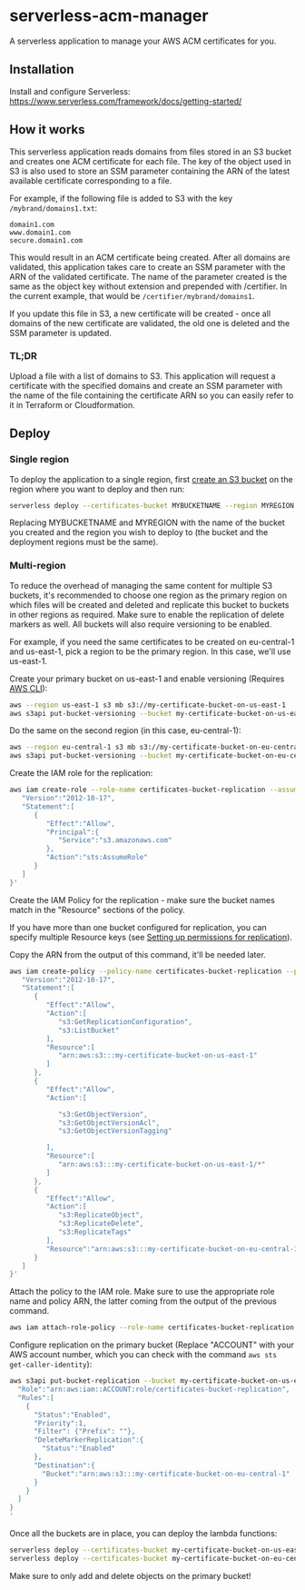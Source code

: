 # serverless-acm-manager

A serverless application to manage your AWS ACM certificates for you.

## Installation

Install and configure Serverless: https://www.serverless.com/framework/docs/getting-started/

## How it works
This serverless application reads domains from files stored in an S3 bucket and creates one ACM certificate for each file.
The key of the object used in S3 is also used to store an SSM parameter containing the ARN of the latest available certificate corresponding to a file.

For example, if the following file is added to S3 with the key `/mybrand/domains1.txt`:
```
domain1.com
www.domain1.com
secure.domain1.com
```

This would result in an ACM certificate being created. After all domains are validated, this application takes care to create an SSM parameter with the ARN of the validated certificate. The name of the parameter created is the same as the object key without extension and prepended with /certifier. In the current example, that would be `/certifier/mybrand/domains1`.

If you update this file in S3, a new certificate will be created - once all domains of the new certificate are validated, the old one is deleted and the SSM parameter is updated.

### TL;DR
Upload a file with a list of domains to S3. This application will request a certificate with the specified domains and create an SSM parameter with the name of the file containing the certificate ARN so you can easily refer to it in Terraform or Cloudformation.

## Deploy

### Single region
To deploy the application to a single region, first [create an S3 bucket](https://docs.aws.amazon.com/AmazonS3/latest/gsg/CreatingABucket.html) on the region where you want to deploy and then run:
```bash
serverless deploy --certificates-bucket MYBUCKETNAME --region MYREGION
```
Replacing MYBUCKETNAME and MYREGION with the name of the bucket you created and the region you wish to deploy to (the bucket and the deployment regions must be the same).

### Multi-region
To reduce the overhead of managing the same content for multiple S3 buckets, it's recommended to choose one region as the primary region on which files will be created and deleted and replicate this bucket to buckets in other regions as required. Make sure to enable the replication of delete markers as well. All buckets will also require versioning to be enabled.

For example, if you need the same certificates to be created on eu-central-1 and us-east-1, pick a region to be the primary region. In this case, we'll use us-east-1.

Create your primary bucket on us-east-1 and enable versioning (Requires [AWS CLI](https://docs.aws.amazon.com/cli/latest/userguide/install-cliv2.html)):
```bash
aws --region us-east-1 s3 mb s3://my-certificate-bucket-on-us-east-1
aws s3api put-bucket-versioning --bucket my-certificate-bucket-on-us-east-1 --versioning-configuration Status=Enabled
```
Do the same on the second region (in this case, eu-central-1):
```bash
aws --region eu-central-1 s3 mb s3://my-certificate-bucket-on-eu-central-1
aws s3api put-bucket-versioning --bucket my-certificate-bucket-on-eu-central-1 --versioning-configuration Status=Enabled
```

Create the IAM role for the replication:
```bash
aws iam create-role --role-name certificates-bucket-replication --assume-role-policy-document '{
   "Version":"2012-10-17",
   "Statement":[
      {
         "Effect":"Allow",
         "Principal":{
            "Service":"s3.amazonaws.com"
         },
         "Action":"sts:AssumeRole"
      }
   ]
}'
```

Create the IAM Policy for the replication - make sure the bucket names match in the "Resource" sections of the policy.

If you have more than one bucket configured for replication, you can specify multiple Resource keys (see [Setting up permissions for replication](https://docs.aws.amazon.com/AmazonS3/latest/dev/setting-repl-config-perm-overview.html)).

Copy the ARN from the output of this command, it'll be needed later.
```bash
aws iam create-policy --policy-name certificates-bucket-replication --policy-document '{
   "Version":"2012-10-17",
   "Statement":[
      {
         "Effect":"Allow",
         "Action":[
            "s3:GetReplicationConfiguration",
            "s3:ListBucket"
         ],
         "Resource":[
            "arn:aws:s3:::my-certificate-bucket-on-us-east-1"
         ]
      },
      {
         "Effect":"Allow",
         "Action":[

            "s3:GetObjectVersion",
            "s3:GetObjectVersionAcl",
            "s3:GetObjectVersionTagging"

         ],
         "Resource":[
            "arn:aws:s3:::my-certificate-bucket-on-us-east-1/*"
         ]
      },
      {
         "Effect":"Allow",
         "Action":[
            "s3:ReplicateObject",
            "s3:ReplicateDelete",
            "s3:ReplicateTags"
         ],
         "Resource":"arn:aws:s3:::my-certificate-bucket-on-eu-central-1/*"
      }
   ]
}'
```

Attach the policy to the IAM role. Make sure to use the appropriate role name and policy ARN, the latter coming from the output of the previous command.
```bash
aws iam attach-role-policy --role-name certificates-bucket-replication --policy-arn POLICY_ARN
```

Configure replication on the primary bucket (Replace "ACCOUNT" with your AWS account number, which you can check with the command `aws sts get-caller-identity`):
```bash
aws s3api put-bucket-replication --bucket my-certificate-bucket-on-us-east-1 --replication-configuration '{
  "Role":"arn:aws:iam::ACCOUNT:role/certificates-bucket-replication",
  "Rules":[
    {
      "Status":"Enabled",
      "Priority":1,
      "Filter": {"Prefix": ""},
      "DeleteMarkerReplication":{
        "Status":"Enabled"
      },
      "Destination":{
        "Bucket":"arn:aws:s3:::my-certificate-bucket-on-eu-central-1"
      }
    }
  ]
}
'
```

Once all the buckets are in place, you can deploy the lambda functions:
```bash
serverless deploy --certificates-bucket my-certificate-bucket-on-us-east-1 --region my-certificate-bucket-on-us-east-1
serverless deploy --certificates-bucket my-certificate-bucket-on-eu-central-1 --region my-certificate-bucket-on-eu-central-1
```

Make sure to only add and delete objects on the primary bucket!

